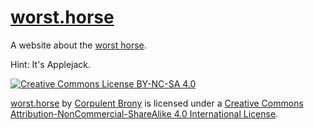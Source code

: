 # [worst.horse](https://worst.horse)
A website about the [worst horse](https://worst.horse).

Hint: It's Applejack.

[![Creative Commons License BY-NC-SA 4.0][Creative Commons License Logo]](https://creativecommons.org/licenses/by-nc-sa/4.0/)

[worst.horse](https://worst.horse) by [Corpulent Brony](https://github.com/CorpulentBrony) is licensed under a [Creative Commons Attribution-NonCommercial-ShareAlike 4.0 International License](https://creativecommons.org/licenses/by-nc-sa/4.0/).

[Creative Commons License Logo]: https://i.creativecommons.org/l/by-nc-sa/4.0/88x31.png "Creative Commons License BY-NC-SA 4.0"